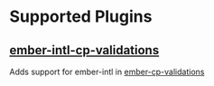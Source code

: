 
Supported Plugins
==============================================================================

## [ember-intl-cp-validations](https://github.com/ember-intl/cp-validations)

Adds support for ember-intl in [ember-cp-validations](https://github.com/offirgolan/ember-cp-validations)
